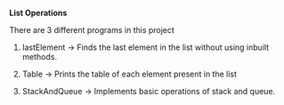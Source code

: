 **List Operations**

There are 3 different programs in this project

1. lastElement -> Finds the last element in the list without using inbuilt methods.

2. Table -> Prints the table of each element present in the list

3. StackAndQueue -> Implements basic operations of stack and queue.
